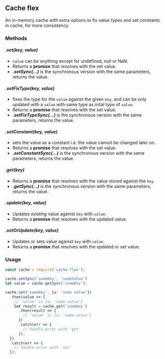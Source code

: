 ## Cache flex
An in-memory cache with extra options to fix value types and set constants in cache, for more consistency.

### Methods

#### *.set(key, value)*
- `value` can be anything except for undefined, null or NaN.
- Returns a **promise** that resolves with the set value.
- ***.setSync(...)*** is the synchronous version with the same parameters, returns the value.

#### *.setFixType(key, value)*
- fixes the type for the `value` against the given `key`, and
can be only updated with a `value` with same type as inital type of `value`.
- Returns a **promise** that resolves with the set value.
- ***.setFixTypeSync(...)*** is the synchronous version with the same parameters, returns the value.

#### *.setConstant(key, value)*
- sets the value as a constant i.e. the value cannot be changed later on.
- Returns a **promise** that resolves with the set value.
- ***.setConstantSync(...)*** is the synchronous version with the same parameters, returns the value.

#### *.get(key)*
- Returns a **promise** that resolves with the value stored against the `key`.
- ***.getSync(...)*** is the synchronous version with the same parameters, returns the value.

#### *.update(key, value)*
- Updates *existing* value against `key` with `value`.
- Returns a **promise** that resolves with the updated value.

#### *.setOrUpdate(key, value)*
- Updates or sets value against `key` with `value`.
- Returns a **promise** that resolves with the updated or set value.

### Usage

```js
const cache = require('cache-flex');

cache.setSync('someKey', 'someValue')
let value = cache.getSync('someKey');

cache.set('someKey', {a: 'some value'})
  .then(value => {
    // 'value' is {a: 'some value'}
    let result = cache.get('someKey')
      .then(result => {
        // 'value' is {a: 'some value'}
      })
      .catch(err => {
        // handle error with 'get'
      });
  })
  .catch(err => {
    // handle error with 'set'
  });
```
